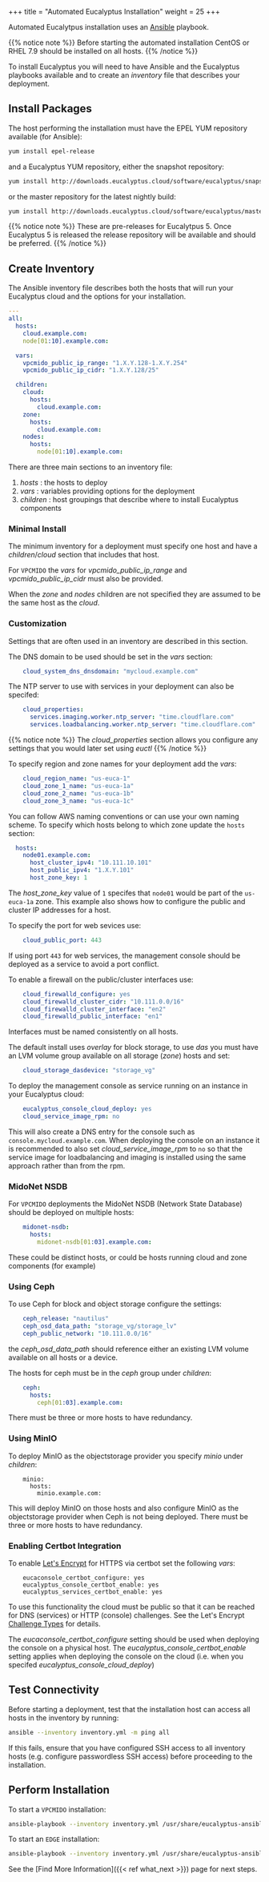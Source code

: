 +++
title = "Automated Eucalyptus Installation"
weight = 25
+++


Automated Eucalytpus installation uses an [Ansible](https://www.ansible.com/overview/how-ansible-works) playbook.

{{% notice note %}}
Before starting the automated installation CentOS or RHEL 7.9 should be installed on all hosts.
{{% /notice %}}

To install Eucalyptus you will need to have Ansible and the Eucalyptus playbooks available and to create an *inventory* file that describes your deployment.

## Install Packages

The host performing the installation must have the EPEL YUM repository available (for Ansible):

```bash
yum install epel-release
```

and a Eucalyptus YUM repository, either the snapshot repository:

```bash
yum install http://downloads.eucalyptus.cloud/software/eucalyptus/snapshot/5/rhel/7/x86_64/eucalyptus-release-5-1.10.as.el7.noarch.rpm
```

or the master repository for the latest nightly build:

```bash
yum install http://downloads.eucalyptus.cloud/software/eucalyptus/master/rhel/7/x86_64/eucalyptus-release-5-1.15.as.el7.noarch.rpm
```

{{% notice note %}}
These are pre-releases for Eucalytpus 5. Once Eucalyptus 5 is released the release repository will be available and should be preferred.
{{% /notice %}}

## Create Inventory

The Ansible inventory file describes both the hosts that will run your Eucalyptus cloud and the options for your installation.

```yaml
---
all:
  hosts:
    cloud.example.com:
    node[01:10].example.com:

  vars:
    vpcmido_public_ip_range: "1.X.Y.128-1.X.Y.254"
    vpcmido_public_ip_cidr: "1.X.Y.128/25"

  children:
    cloud:
      hosts:
        cloud.example.com:
    zone:
      hosts:
        cloud.example.com:
    nodes:
      hosts:
        node[01:10].example.com:

```

There are three main sections to an inventory file:

1. *hosts* : the hosts to deploy
1. *vars* : variables providing options for the deployment
1. *children* : host groupings that describe where to install Eucalyptus components

### Minimal Install

The minimum inventory for a deployment must specify one host and have a *children*/*cloud* section that includes that host.

For `VPCMIDO` the *vars* for *vpcmido_public_ip_range* and *vpcmido_public_ip_cidr* must also be provided.

When the *zone* and *nodes* children are not specified they are assumed to be the same host as the *cloud*.

### Customization

Settings that are often used in an inventory are described in this section.

The DNS domain to be used should be set in the *vars* section:

```yaml
    cloud_system_dns_dnsdomain: "mycloud.example.com"
```

The NTP server to use with services in your deployment can also be specifed:

```yaml
    cloud_properties:
      services.imaging.worker.ntp_server: "time.cloudflare.com"
      services.loadbalancing.worker.ntp_server: "time.cloudflare.com"
```

{{% notice note %}}
The *cloud_properties* section allows you configure any settings that you would later set using *euctl*
{{% /notice %}}

To specify region and zone names for your deployment add the *vars*:

```yaml
    cloud_region_name: "us-euca-1"
    cloud_zone_1_name: "us-euca-1a"
    cloud_zone_2_name: "us-euca-1b"
    cloud_zone_3_name: "us-euca-1c"
```

You can follow AWS naming conventions or can use your own naming scheme. To specify which hosts belong to which zone update the `hosts` section:

```yaml
  hosts:
    node01.example.com:
      host_cluster_ipv4: "10.111.10.101"
      host_public_ipv4: "1.X.Y.101"
      host_zone_key: 1
```

The *host_zone_key* value of `1` specifes that `node01` would be part of the `us-euca-1a` zone. This example also shows how to configure the public and cluster IP addresses for a host.

To specify the port for web sevices use:

```yaml
    cloud_public_port: 443
```

If using port `443` for web services, the management console should be deployed as a service to avoid a port conflict.

To enable a firewall on the public/cluster interfaces use:

```yaml
    cloud_firewalld_configure: yes
    cloud_firewalld_cluster_cidr: "10.111.0.0/16"
    cloud_firewalld_cluster_interface: "en2"
    cloud_firewalld_public_interface: "en1"
```

Interfaces must be named consistently on all hosts.

The default install uses *overlay* for block storage, to use *das* you must have an LVM volume group available on all storage (*zone*) hosts and set:

```yaml
    cloud_storage_dasdevice: "storage_vg"
```

To deploy the management console as service running on an instance in your Eucalyptus cloud:

```yaml
    eucalyptus_console_cloud_deploy: yes
    cloud_service_image_rpm: no
```

This will also create a DNS entry for the console such as `console.mycloud.example.com`. When deploying the console on an instance it is recommended to also set *cloud_service_image_rpm* to `no` so that the service image for loadbalancing and imaging is installed using the same approach rather than from the rpm.

### MidoNet NSDB

For `VPCMIDO` deployments the MidoNet NSDB (Network State Database) should be deployed on multiple hosts:

```yaml
    midonet-nsdb:
      hosts:
        midonet-nsdb[01:03].example.com:
```

These could be distinct hosts, or could be hosts running cloud and zone components (for example)

### Using Ceph

To use Ceph for block and object storage configure the settings:

```yaml
    ceph_release: "nautilus"
    ceph_osd_data_path: "storage_vg/storage_lv"
    ceph_public_network: "10.111.0.0/16"
```

the *ceph_osd_data_path* should reference either an existing LVM volume available on all hosts or a device.

The hosts for ceph must be in the *ceph* group under *children*:

```yaml
    ceph:
      hosts:
        ceph[01:03].example.com:
```

There must be three or more hosts to have redundancy.

### Using MinIO

To deploy MinIO as the objectstorage provider you specify *minio* under *children*:

```
    minio:
      hosts:
        minio.example.com:

```

This will deploy MinIO on those hosts and also configure MinIO as the objectstorage provider when Ceph is not being deployed. There must be three or more hosts to have redundancy.

### Enabling Certbot Integration

To enable [Let's Encrypt](https://letsencrypt.org) for HTTPS via certbot set the following *vars*:

```
    eucaconsole_certbot_configure: yes
    eucalyptus_console_certbot_enable: yes
    eucalyptus_services_certbot_enable: yes
```

To use this functionality the cloud must be public so that it can be reached for DNS (services) or HTTP (console) challenges. See the Let's Encrypt [Challenge Types](https://letsencrypt.org/docs/challenge-types/) for details.

The *eucaconsole_certbot_configure* setting should be used when deploying the console on a physical host. The *eucalyptus_console_certbot_enable* setting applies when deploying the console on the cloud (i.e. when you specifed *eucalyptus_console_cloud_deploy*)

## Test Connectivity

Before starting a deployment, test that the installation host can access all hosts in the inventory by running:

```bash
ansible --inventory inventory.yml -m ping all
```

If this fails, ensure that you have configured SSH access to all inventory hosts (e.g. configure passwordless SSH access) before proceeding to the installation.

## Perform Installation

To start a `VPCMIDO` installation:

```bash
ansible-playbook --inventory inventory.yml /usr/share/eucalyptus-ansible/playbook_vpcmido.yml
```

To start an `EDGE` installation:

```bash
ansible-playbook --inventory inventory.yml /usr/share/eucalyptus-ansible/playbook_edge.yml
```

See the [Find More Information]({{< ref what_next >}}) page for next steps.

